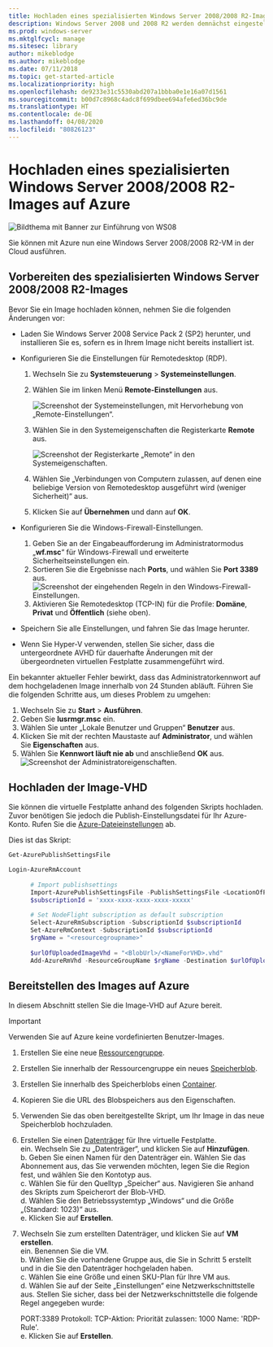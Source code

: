 ```yaml
---
title: Hochladen eines spezialisierten Windows Server 2008/2008 R2-Images auf Azure
description: Windows Server 2008 und 2008 R2 werden demnächst eingestellt. Erfahren Sie, wie Sie sie auf Azure auslagern können, indem Sie Windows Server in der Cloud hosten.
ms.prod: windows-server
ms.mktglfcycl: manage
ms.sitesec: library
author: mikeblodge
ms.author: mikeblodge
ms.date: 07/11/2018
ms.topic: get-started-article
ms.localizationpriority: high
ms.openlocfilehash: de9233e31c5530abd207a1bbba0e1e16a07d1561
ms.sourcegitcommit: b00d7c8968c4adc8f699dbee694afe6ed36bc9de
ms.translationtype: HT
ms.contentlocale: de-DE
ms.lasthandoff: 04/08/2020
ms.locfileid: "80826123"
---
```

# <a name="upload-a-windows-server-20082008-r2-specialized-image-to-azure"></a>Hochladen eines spezialisierten Windows Server 2008/2008 R2-Images auf Azure 

![Bildthema mit Banner zur Einführung von WS08](media/WS08-image-banner-large.png)

Sie können mit Azure nun eine Windows Server 2008/2008 R2-VM in der Cloud ausführen. 

## <a name="prep-the-windows-server-20082008-r2-specialized-image"></a>Vorbereiten des spezialisierten Windows Server 2008/2008 R2-Images
Bevor Sie ein Image hochladen können, nehmen Sie die folgenden Änderungen vor:

- Laden Sie Windows Server 2008 Service Pack 2 (SP2) herunter, und installieren Sie es, sofern es in Ihrem Image nicht bereits installiert ist.

- Konfigurieren Sie die Einstellungen für Remotedesktop (RDP).
  1. Wechseln Sie zu **Systemsteuerung** > **Systemeinstellungen**.   
  2. Wählen Sie im linken Menü **Remote-Einstellungen** aus.

     ![Screenshot der Systemeinstellungen, mit Hervorhebung von „Remote-Einstellungen“.](media/1a_remote_settings.png)

  3. Wählen Sie in den Systemeigenschaften die Registerkarte **Remote** aus.   

     ![Screenshot der Registerkarte „Remote“ in den Systemeigenschaften.](media/2c_sysprops.png)

  4. Wählen Sie „Verbindungen von Computern zulassen, auf denen eine beliebige Version von Remotedesktop ausgeführt wird (weniger Sicherheit)“ aus.   
  5. Klicken Sie auf **Übernehmen** und dann auf **OK**.
- Konfigurieren Sie die Windows-Firewall-Einstellungen.   
   1. Geben Sie an der Eingabeaufforderung im Administratormodus „**wf.msc**“ für Windows-Firewall und erweiterte Sicherheitseinstellungen ein.   
   2. Sortieren Sie die Ergebnisse nach **Ports**, und wählen Sie **Port 3389** aus.   
     ![Screenshot der eingehenden Regeln in den Windows-Firewall-Einstellungen.](media/3b_inboundrules.png)   
   3. Aktivieren Sie Remotedesktop (TCP-IN) für die Profile: **Domäne**, **Privat** und **Öffentlich** (siehe oben).

- Speichern Sie alle Einstellungen, und fahren Sie das Image herunter.   
- Wenn Sie Hyper-V verwenden, stellen Sie sicher, dass die untergeordnete AVHD für dauerhafte Änderungen mit der übergeordneten virtuellen Festplatte zusammengeführt wird.

Ein bekannter aktueller Fehler bewirkt, dass das Administratorkennwort auf dem hochgeladenen Image innerhalb von 24 Stunden abläuft. Führen Sie die folgenden Schritte aus, um dieses Problem zu umgehen: 

1. Wechseln Sie zu **Start** > **Ausführen**.
2. Geben Sie **lusrmgr.msc** ein.
3. Wählen Sie unter „Lokale Benutzer und Gruppen“ **Benutzer** aus.
4. Klicken Sie mit der rechten Maustaste auf **Administrator**, und wählen Sie **Eigenschaften** aus.
5. Wählen Sie **Kennwort läuft nie ab** und anschließend **OK** aus. 
![Screenshot der Administratoreigenschaften.](media/6_adminprops.png)

## <a name="uploading-the-image-vhd"></a>Hochladen der Image-VHD
Sie können die virtuelle Festplatte anhand des folgenden Skripts hochladen. Zuvor benötigen Sie jedoch die Publish-Einstellungsdatei für Ihr Azure-Konto. Rufen Sie die [Azure-Dateieinstellungen](https://azure.microsoft.com/downloads/) ab.

Dies ist das Skript:

```powershell
Get-AzurePublishSettingsFile 

Login-AzureRmAccount
 
      # Import publishsettings
      Import-AzurePublishSettingsFile -PublishSettingsFile <LocationOfPublishingFile>
      $subscriptionId = 'xxxx-xxxx-xxxx-xxxx-xxxxx'
 
      # Set NodeFlight subscription as default subscription
      Select-AzureRmSubscription -SubscriptionId $subscriptionId
      Set-AzureRmContext -SubscriptionId $subscriptionId
      $rgName = "<resourcegroupname>"
    
      $urlOfUploadedImageVhd = "<BlobUrl>/<NameForVHD>.vhd"
      Add-AzureRmVhd -ResourceGroupName $rgName -Destination $urlOfUploadedImageVhd -LocalFilePath "<FilePath>"  
```
## <a name="deploy-the-image-in-azure"></a>Bereitstellen des Images auf Azure
In diesem Abschnitt stellen Sie die Image-VHD auf Azure bereit. 

> [!IMPORTANT]
> Verwenden Sie auf Azure keine vordefinierten Benutzer-Images.

1.    Erstellen Sie eine neue [Ressourcengruppe](https://docs.microsoft.com/rest/api/resources/resourcegroups/createorupdate). 
2.    Erstellen Sie innerhalb der Ressourcengruppe ein neues [Speicherblob](https://docs.microsoft.com/rest/api/storageservices/put-blob).
3.    Erstellen Sie innerhalb des Speicherblobs einen [Container](https://docs.microsoft.com/rest/api/storageservices/create-container).
4.    Kopieren Sie die URL des Blobspeichers aus den Eigenschaften.
5.    Verwenden Sie das oben bereitgestellte Skript, um Ihr Image in das neue Speicherblob hochzuladen.
6.    Erstellen Sie einen [Datenträger](https://docs.microsoft.com/azure/virtual-machines/windows/prepare-for-upload-vhd-image) für Ihre virtuelle Festplatte.   
     ein.    Wechseln Sie zu „Datenträger“, und klicken Sie auf **Hinzufügen**.  
     b.    Geben Sie einen Namen für den Datenträger ein. Wählen Sie das Abonnement aus, das Sie verwenden möchten, legen Sie die Region fest, und wählen Sie den Kontotyp aus.   
     c. Wählen Sie für den Quelltyp „Speicher“ aus. Navigieren Sie anhand des Skripts zum Speicherort der Blob-VHD.  
     d. Wählen Sie den Betriebssystemtyp „Windows“ und die Größe „(Standard: 1023)“ aus.   
     e. Klicken Sie auf **Erstellen**.   

7.    Wechseln Sie zum erstellten Datenträger, und klicken Sie auf **VM erstellen**.   
     ein.    Benennen Sie die VM.   
     b.    Wählen Sie die vorhandene Gruppe aus, die Sie in Schritt 5 erstellt und in die Sie den Datenträger hochgeladen haben.   
     c.    Wählen Sie eine Größe und einen SKU-Plan für Ihre VM aus.   
     d.    Wählen Sie auf der Seite „Einstellungen“ eine Netzwerkschnittstelle aus. Stellen Sie sicher, dass bei der Netzwerkschnittstelle die folgende Regel angegeben wurde:
 
        PORT:3389 Protokoll: TCP-Aktion: Priorität zulassen: 1000 Name: 'RDP-Rule'.   
     e.    Klicken Sie auf **Erstellen**.




